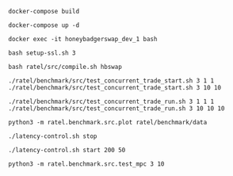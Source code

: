 
`docker-compose build`

`docker-compose up -d`

`docker exec -it honeybadgerswap_dev_1 bash`

`bash setup-ssl.sh 3`

`bash ratel/src/compile.sh hbswap`

`./ratel/benchmark/src/test_concurrent_trade_start.sh 3 1 1`
`./ratel/benchmark/src/test_concurrent_trade_start.sh 3 10 10`

`./ratel/benchmark/src/test_concurrent_trade_run.sh 3 1 1 1`
`./ratel/benchmark/src/test_concurrent_trade_run.sh 3 10 10 10`

`python3 -m ratel.benchmark.src.plot ratel/benchmark/data`

`./latency-control.sh stop`

`./latency-control.sh start 200 50`

`python3 -m ratel.benchmark.src.test_mpc 3 10`
